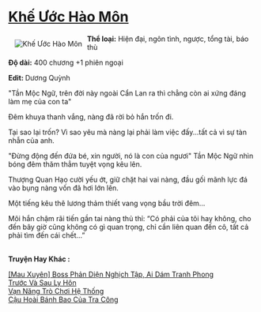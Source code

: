 <a href="https://utruyen.com/khe-uoc-hao-mon/9894/" title="Khế Ước Hào Môn"><h1>Khế Ước Hào Môn</h1></a><div style="display:table"><img align="right" style="float: left; padding: 10px;" src="https://utruyen.com/images/story/200x260/khe-uoc-hao-mon.jpg" alt="Khế Ước Hào Môn"><b>Thể loại:</b> Hiện đại, ngôn tình, ngược, tổng tài, báo thù<p></p><b>Độ dài:</b> 400 chương +1 phiên ngoại<p></p><b>Edit: </b>Dương Quỳnh<p></p>"Tần Mộc Ngữ, trên đời này ngoài Cẩn Lan ra thì chẳng còn ai xứng đáng làm mẹ của con ta"<p></p>Đêm khuya thanh vắng, nàng đã rời bỏ hắn trốn đi.<p></p>Tại sao lại trốn? Vì sao yêu mà nàng lại phải làm việc đấy...tất cả vì sự tàn nhẫn của anh.<p></p>"Đừng động đến đứa bé, xin người, nó là con của ngươi" Tần Mộc Ngữ nhìn bóng đêm thăm thẳm tuyệt vọng kêu lên.<p></p>Thượng Quan Hạo cười yếu ớt, giữ chặt hai vai nàng, đầu gối mãnh lực đá vào bụng nàng vốn đã hơi lớn lên.<p></p>Một tiếng kêu thê lương thảm thiết vang vọng bầu trời đêm…<p></p>Môi hắn chậm rãi tiến gần tai nàng thủ thỉ: “Có phải của tôi hay không, cho đến bây giờ cũng không có gì quan trọng, chỉ cần liên quan đến cô, tất cả phải tìm đến cái chết…”</div><p><br><b>Truyện Hay Khác :</b></p><a href="https://utruyen.com/mau-xuyen-boss-phan-dien-nghich-tap-ai-dam-tranh-phong/18857/" alt="[Mau Xuyên] Boss Phản Diện Nghịch Tập, Ai Dám Tranh Phong">[Mau Xuyên] Boss Phản Diện Nghịch Tập, Ai Dám Tranh Phong</a><br/><a href="https://github.com/quanluxury/ngontinh_sac/tree/master/truyenhay/22023/" alt="Trước Và Sau Ly Hôn">Trước Và Sau Ly Hôn</a><br/><a href="https://github.com/quanluxury/ngontinhhot/tree/master/truyenhay/19274/" alt="Vạn Năng Trò Chơi Hệ Thống">Vạn Năng Trò Chơi Hệ Thống</a><br/><a href="https://github.com/quanluxury/ngontinh_sac/tree/master/truyenhay/18918/" alt="Cậu Hoài Bánh Bao Của Tra Công">Cậu Hoài Bánh Bao Của Tra Công</a><br/>